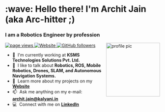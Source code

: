 <h1 align="left" id="macropower-title">:wave: Hello there! I'm Archit Jain (aka Arc-hitter ;)</h1>
<h3 align="left">I am a Robotics Engineer by profession</h3>

<img align="right" src="https://avatars.githubusercontent.com/u/67753863?v=4" alt="profile pic" width="175" />

<p align="left">
  <a href="https://github.com/architjain24/architjain24">
    <img src="https://komarev.com/ghpvc/?username=architjain24" alt="page views" />
  </a>
  <a href="https://architjain.vercel.app/">
    <img alt="Website" src="https://img.shields.io/website?url=https%3A%2F%2Farchitjain.vercel.app">
  </a>
  <a href="https://github.com/architjain24?tab=followers">
    <img alt="GitHub followers" src="https://img.shields.io/github/followers/architjain24?style=flat&logo=github">
  </a>
</p>

- :office: &nbsp;I'm currently working at **KSMS Technologies Solutions Pvt. Ltd.**
- :speech_balloon: &nbsp;I like to talk about **Robotics, ROS, Mobile Robotics, Drones, SLAM, and Autonomous Navigation Systems.**
- :book: &nbsp;Learn more about my projects on my **[Website](https://architjain.vercel.app/)**
- :mailbox: &nbsp;Ask me anything on my e-mail: **[archit.jain@kalyani.in](archit.jain@kalyani.in)**
- :computer: &nbsp;Connect with me on **[LinkedIn](https://www.linkedin.com/in/archit-jain19/)**
